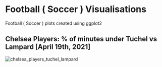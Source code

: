 # Football ( Soccer ) Visualisations
Football ( Soccer ) plots created using ggplot2

## Chelsea Players: % of minutes under Tuchel vs Lampard [April 19th, 2021] ##

![chelsea_players_tuchel_lampard]("https://github.com/venkatanarayanan/soccer_plots/blob/master/chelsea/chelsea_tuchel_lampard.png?raw=true")
